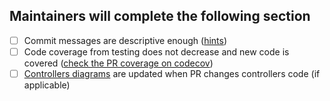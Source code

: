 ## Maintainers will complete the following section

- [ ] Commit messages are descriptive enough ([hints](https://www.freecodecamp.org/news/how-to-write-better-git-commit-messages/))
- [ ] Code coverage from testing does not decrease and new code is covered ([check the PR coverage on codecov](https://app.codecov.io/gh/redhat-appstudio/integration-service/pulls))
- [ ] [Controllers diagrams](https://github.com/konflux-ci/integration-service/tree/main/docs) are updated when PR changes controllers code  (if applicable)
